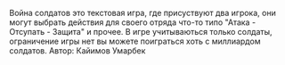 Война солдатов это текстовая игра, где присуствуют два игрока, они могут выбрать действия для своего отряда что-то типо "Атака - Отсупать - Защита" и прочее.
В игре учитываються только солдаты, ограничение игры нет вы можете поиграться хоть с миллиардом солдатов. 
Автор: Кайимов Умарбек
